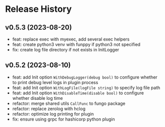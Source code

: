 # Release History

## v0.5.3 (2023-08-20)

- feat: replace exec with myexec, add several exec helpers
- feat: create python3 venv with funppy if python3 not specified
- fix: create log file directory if not exists in InitLogger

## v0.5.2 (2023-08-10)

- feat: add Init option `WithDebugLogger(debug bool)` to configure whether to print debug level logs in plugin process
- feat: add Init option `WithLogFile(logFile string)` to specify log file path
- feat: add Init option `WithDisableTime(disable bool)` to configure whether disable log time
- refactor: merge shared utils `CallFunc` to fungo package
- refactor: replace zerolog with hclog
- refactor: optimize log printing for plugin
- fix: ensure using grpc for hashicorp python plugin
